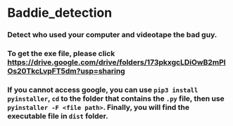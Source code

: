 # Baddie_detection
### Detect who used your computer and videotape the bad guy.
### To get the exe file, please click https://drive.google.com/drive/folders/173pkxgcLDiOwB2mPIOs20TkcLvpFT5dm?usp=sharing<br>
### If you cannot access google, you can use `pip3 install pyinstaller`, `cd` to the folder that contains the `.py` file, then use `pyinstaller -F <file path>`. Finally, you will find the executable file in `dist` folder.

